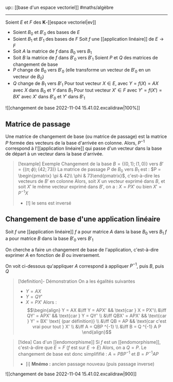 up:: [[base d'un espace vectoriel]] 
#maths/algèbre

---

Soient $E$ et $F$ des $\mathbf{K}$-[[espace vectoriel|ev]]
 - Soient $B_0$ et $B'_{0}$ des bases de $E$
 - Soient $B_1$ et $B'_{1}$ des bases de $F$
Soit $f$ une [[application linéaire]] de $E \to F$
 - Soit $A$ la matrice de $f$ dans $B_0$ vers $B_1$
 - Soit $B$ la matrice de $f$ dans $B'_{0}$ vers $B'_{1}$
Soient $P$ et $Q$ des matrices de changement de base
 - $P$ change de $B_0$ vers $B'_{0}$ (elle transforme un vecteur de $B'_{0}$ en un vecteur de $B_0$)
 - $Q$ change de $B_{1}$ vers $B'_{1}$ 
Pour tout vecteur $X \in E$, avec $Y = f(X) = AX$ avec $X$ dans $B_0$ et $Y$ dans $B_1$
Pour tout vecteur $X' \in F$ avec $Y' = f(X') = BX'$ avec $X'$ dans $B'_{0}$ et $Y'$ dans $B'_{1}$

![[changement de base 2022-11-04 15.41.02.excalidraw|100%]]

## Matrice de passage
Une matrice de changement de base (ou matrice de passage) est la matrice $P$ formée des vecteurs de la base d'arrivée en colonne.
Alors, $P^{-1}$ correspond à l'[[application linéaire]] qui passe d'un vecteur dans la base de départ à un vecteur dans la base d'arrivée.

> [!example] Exemple 
> Changement de la base $B = \{ (0, 1); (1, 0) \}$ vers $B' = \{ (\pi; \phi); (42; 73) \}$
> La matrice de passage $P$ de $B_0$ vers $B_1$ est : 
> $P = \begin{pmatrix} \pi & 42\\ \phi & 73\end{pmatrix}$, c'est-à-dire les vecteurs de $B'$ en colonne
> Alors, soit $X$ un vecteur exprimé dans $B$, et soit $X'$ le même vecteur exprimé dans $B'$, on a :
> $X = PX'$ ou bien $X' = P^{-1}X$
>  - [!]  le sens est inversé

## Changement de base d'une application linéaire
Soit $f$ une [[application linéaire]] 
$f$ a pour matrice $A$ dans la base $B_0$ vers $B_1$
$f$ a pour matrice $B$ dans la base $B'_{0}$ vers $B'_{1}$

On cherche a faire un changement de base de l'application, c'est-à-dire exprimer $A$ en fonction de $B$ ou inversement.

On voit ci-dessous qu'appliquer $A$ correspond à appliquer $P ^{-1}$, puis $B$, puis $Q$

> [!definition]- Démonstration
> On a les égalités suivantes
>  - $Y = AX$ 
>  - $Y = QY'$
>  - $X = PX'$ 
> Alors :
> $$\begin{align}
> Y = AX &\iff Y = APX' && \text{car } X = PX'\\
> &\iff QY' = APX' && \text{car } Y = QY' \\
> &\iff QBX' = APX' && \text{car } Y' = BX' \text{ (par définition)} \\
> &\iff QB = AP && \text{car c'est vrai pour tout } X' \\
> &\iff A = QBP ^{-1} \\
> &\iff B = Q ^{-1} A P
> \end{align}$$

> [!idea] Cas d'un [[endomorphisme]]
> Si $f$ est un [[endomorphisme]], c'est-à-dire que $E = F$ ($f$ est sur $E \to E$)
> Alors, on a $Q = P$. Le changement de base est donc simplififié :
> $A = P B P ^{-1}$ et $B = P ^{-1} A P$
>  - [i]  **Mnémo :** ancien passage nouveau (puis passage inverse)

![[changement de base 2022-11-04 15.41.02.excalidraw|900]]

